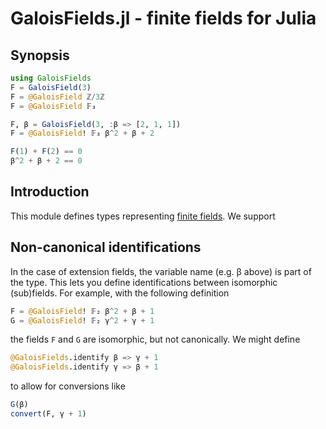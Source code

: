 # GaloisFields.jl - finite fields for Julia

## Synopsis

```julia
using GaloisFields
F = GaloisField(3)
F = @GaloisField ℤ/3ℤ
F = @GaloisField 𝔽₃

F, β = GaloisField(3, :β => [2, 1, 1])
F = @GaloisField! 𝔽₃ β^2 + β + 2

F(1) + F(2) == 0
β^2 + β + 2 == 0
```

## Introduction

This module defines types representing [finite fields][galois-fields-wiki]. We
support


[galois-fields-wiki]: https://en.wikipedia.org/wiki/Finite_field

## Non-canonical identifications
In the case of extension fields, the variable name (e.g. β above) is part of the
type. This lets you define identifications between isomorphic (sub)fields. For
example, with the following definition

```julia
F = @GaloisField! 𝔽₂ β^2 + β + 1
G = @GaloisField! 𝔽₂ γ^2 + γ + 1
```

the fields ``F`` and ``G`` are isomorphic, but not canonically. We might
define

```julia
@GaloisFields.identify β => γ + 1
@GaloisFields.identify γ => β + 1
```

to allow for conversions like

```julia
G(β)
convert(F, γ + 1)
```
